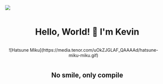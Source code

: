 <!--horizontal divider(gradiant)-->
<img src="https://user-images.githubusercontent.com/73097560/115834477-dbab4500-a447-11eb-908a-139a6edaec5c.gif">

<!--h1 without bottom border-->
<div id="user-content-toc">
  <ul align="center">
    <summary><h1 style="display: inline-block">Hello, World! 👋 I'm Kevin</h1></summary>
  </ul>
</div>


<!--- miku -->
<div align="center">
  ![Hatsune Miku](https://media.tenor.com/uOkZJGLAF_QAAAAd/hatsune-miku-miku.gif)
</div>


<!--h2 without bottom border-->
<div id="user-content-toc">
  <ul align="center">
    <summary><h2 style="display: inline-block">No smile, only compile</h2></summary>
  </ul>
</div>
